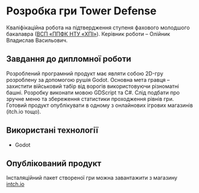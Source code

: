 # Розробка гри Tower Defense
Кваліфікаційна робота на підтвердження ступеня фахового молодшого
бакалавра ([ВСП «ППФК НТУ «ХПІ»](http://polytechnic.poltava.ua)). Керівник
роботи – Олійник Владислав Васильович.
## Завдання до дипломної роботи
Розроблений програмний продукт має являти собою 2D-гру розроблену за допомогою рушія Godot. Основна мета гравця – захистити військовий табір від ворогів використовуючи різноматні башні. Розробку виконати мовою GDScript та C#. Слід подбати про зручне меню та збереження статистики проходження рівнів гри. Готовий продукт опублікувати в одному з онлайнових ігрових магазинів (itch.io тощо).
## Використані технології
* Godot

## Опублікований продукт
Інсталяційний пакет створеної гри можна завантажити з магазину
[intch.io](http://itch.io)
